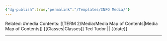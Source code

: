 ```yaml
---
{"dg-publish":true,"permalink":"/Templates/INFO Media/"}
---
```


Related: #media
Contents: [[TERM 2/Media/Media Map of Contents\|Media Map of Contents]]
[[Classes\|Classes]]
Ted Tudor || {{date}}
***
